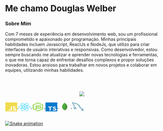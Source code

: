 # Me chamo Douglas Welber

### Sobre Mim
Com 7 meses de experiência em desenvolvimento web, sou um profissional comprometido e
apaixonado por programação. Minhas principais habilidades incluem Javascript, ReactJs e NodeJs, que
utilizo para criar interfaces de usuário interativas e responsivas. Como desenvolvedor, estou sempre buscando me atualizar e aprender novas tecnologias e
ferramentas, o que me torna capaz de enfrentar desafios complexos e propor soluções inovadoras.
Estou ansioso para trabalhar em novos projetos e colaborar em equipes, utilizando minhas habilidades.

<br/> <br/>

<div align="center">
  <a href="https://github.com/doguebart">
  <img height="180em" src="https://github-readme-stats.vercel.app/api/top-langs/?username=doguebart&layout=compact&langs_count=7&theme=dark"/>
</div>

<div style="display: inline_block"><br>
  <img align="center" alt="dodo-Js" height="30" width="40" src="https://raw.githubusercontent.com/devicons/devicon/master/icons/javascript/javascript-plain.svg">
  <img align="center" alt="dodo-React" height="30" width="40" src="https://raw.githubusercontent.com/devicons/devicon/master/icons/react/react-original.svg">
  <img align="center" alt="dodo-Node.js" height="30" width="40" src="https://raw.githubusercontent.com/devicons/devicon/master/icons/nodejs/nodejs-original.svg">
  <img align="center" alt="dodo-Ts" height="30" width="40" src="https://raw.githubusercontent.com/devicons/devicon/master/icons/typescript/typescript-plain.svg">
  <img align="center" alt="dodo-MongoDB" height="30" width="40" src="https://raw.githubusercontent.com/devicons/devicon/master/icons/mongodb/mongodb-original.svg">
  <img align="center" alt="dodo-MySQL" height="30" width="40" src="https://raw.githubusercontent.com/devicons/devicon/master/icons/mysql/mysql-original.svg">
</div>

<br/>

![Snake animation](https://github.com/doguebart/doguebart/blob/output/github-contribution-grid-snake.svg)
